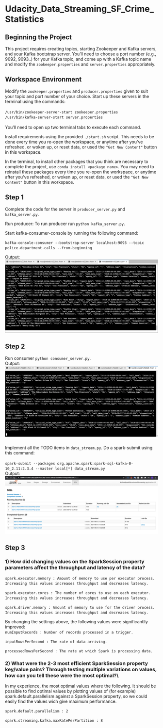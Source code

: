 # Udacity_Data_Streaming_SF_Crime_Statistics
## Beginning the Project
This project requires creating topics, starting Zookeeper and Kafka servers, and your Kafka bootstrap server. You’ll need to choose a port number (e.g., 9092, 9093..) for your Kafka topic, and come up with a Kafka topic name and modify the `zookeeper.properties` and `server.properties` appropriately.

## Workspace Environment
Modify the `zookeeper.properties` and `producer.properties` given to suit your topic and port number of your choice. Start up these servers in the terminal using the commands: \
\
`/usr/bin/zookeeper-server-start zookeeper.properties` \
`/usr/bin/kafka-server-start server.properties` \
\
You’ll need to open up two terminal tabs to execute each command.

Install requirements using the provided `./start.sh` script. This needs to be done every time you re-open the workspace, or anytime after you've refreshed, or woken up, or reset data, or used the `"Get New Content"` button in this workspace.

In the terminal, to install other packages that you think are necessary to complete the project, use `conda install <package_name>`. You may need to reinstall these packages every time you re-open the workspace, or anytime after you've refreshed, or woken up, or reset data, or used the `"Get New Content"` button in this workspace.

## Step 1
Complete the code for the server in `producer_server.py` and `kafka_server.py`.

Run producer: To run producer run `python kafka_server.py`.

Start kafka-consumer-console by running the following command:

`kafka-console-consumer --bootstrap-server localhost:9093 --topic police.department.calls --from-beginning`

Output:
![01](/01.png)

## Step 2
Run consumer `python consumer_server.py`. \
Output:
![02](/02.png) \
\
Implement all the TODO items in `data_stream.py`. Do a spark-submit using this command: \
\
`spark-submit --packages org.apache.spark:spark-sql-kafka-0-10_2.11:2.3.4 --master local[*] data_stream.py`
\
Output:
![03](/03.png) 
## Step 3

### 1) How did changing values on the SparkSession property parameters affect the throughput and latency of the data?

`spark.executor.memory : Amount of memory to use per executor process. Increasing this values increases throughput and decreases latency.`

`spark.executor.cores : The number of cores to use on each executor. Increasing this values increases throughput and decreases latency.`

`spark.driver.memory : Amount of memory to use for the driver process. Increasing this values increases throughput and decreases latency.`

By changing the settings above, the following values were significantlly improved:\
`numInputRecords : Number of records processed in a trigger. `

`inputRowsPerSecond : The rate of data arriving. `

`processedRowsPerSecond : The rate at which Spark is processing data. `

### 2) What were the 2-3 most efficient SparkSession property key/value pairs? Through testing multiple variations on values, how can you tell these were the most optimal?\

In my experience, the most optimal values where the following. It should be possible to find optimal values by plotting values of (for example) spark.default.parallelism against a SparkSession property, so we could easily find the values wich give maximum performance.

`spark.default.parallelism : 2`

`spark.streaming.kafka.maxRatePerPartition : 8`


